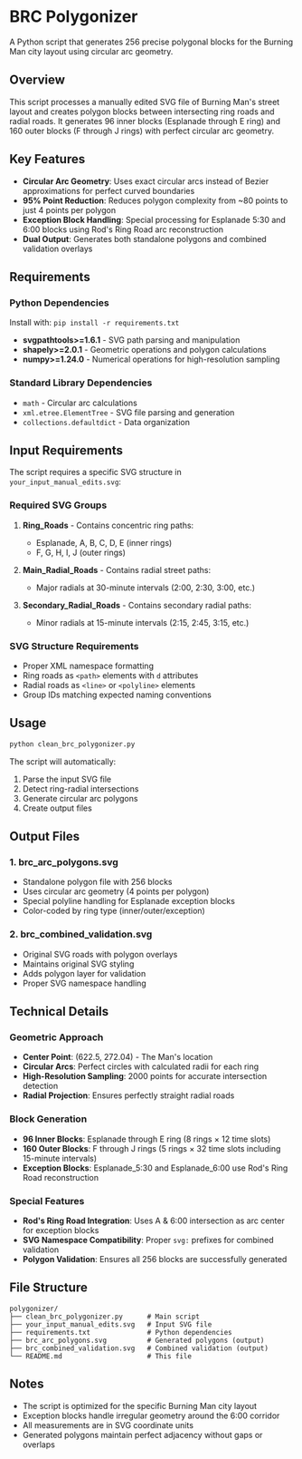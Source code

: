 # BRC Polygonizer

A Python script that generates 256 precise polygonal blocks for the Burning Man city layout using circular arc geometry.

## Overview

This script processes a manually edited SVG file of Burning Man's street layout and creates polygon blocks between intersecting ring roads and radial roads. It generates 96 inner blocks (Esplanade through E ring) and 160 outer blocks (F through J rings) with perfect circular arc geometry.

## Key Features

- **Circular Arc Geometry**: Uses exact circular arcs instead of Bezier approximations for perfect curved boundaries
- **95% Point Reduction**: Reduces polygon complexity from ~80 points to just 4 points per polygon
- **Exception Block Handling**: Special processing for Esplanade 5:30 and 6:00 blocks using Rod's Ring Road arc reconstruction
- **Dual Output**: Generates both standalone polygons and combined validation overlays

## Requirements

### Python Dependencies

Install with: `pip install -r requirements.txt`

- **svgpathtools>=1.6.1** - SVG path parsing and manipulation
- **shapely>=2.0.1** - Geometric operations and polygon calculations  
- **numpy>=1.24.0** - Numerical operations for high-resolution sampling

### Standard Library Dependencies

- `math` - Circular arc calculations
- `xml.etree.ElementTree` - SVG file parsing and generation
- `collections.defaultdict` - Data organization

## Input Requirements

The script requires a specific SVG structure in `your_input_manual_edits.svg`:

### Required SVG Groups

1. **Ring_Roads** - Contains concentric ring paths:
   - Esplanade, A, B, C, D, E (inner rings)
   - F, G, H, I, J (outer rings)

2. **Main_Radial_Roads** - Contains radial street paths:
   - Major radials at 30-minute intervals (2:00, 2:30, 3:00, etc.)

3. **Secondary_Radial_Roads** - Contains secondary radial paths:
   - Minor radials at 15-minute intervals (2:15, 2:45, 3:15, etc.)

### SVG Structure Requirements

- Proper XML namespace formatting
- Ring roads as `<path>` elements with `d` attributes
- Radial roads as `<line>` or `<polyline>` elements
- Group IDs matching expected naming conventions

## Usage

```bash
python clean_brc_polygonizer.py
```

The script will automatically:
1. Parse the input SVG file
2. Detect ring-radial intersections
3. Generate circular arc polygons
4. Create output files

## Output Files

### 1. brc_arc_polygons.svg
- Standalone polygon file with 256 blocks
- Uses circular arc geometry (4 points per polygon)
- Special polyline handling for Esplanade exception blocks
- Color-coded by ring type (inner/outer/exception)

### 2. brc_combined_validation.svg
- Original SVG roads with polygon overlays
- Maintains original SVG styling
- Adds polygon layer for validation
- Proper SVG namespace handling

## Technical Details

### Geometric Approach

- **Center Point**: (622.5, 272.04) - The Man's location
- **Circular Arcs**: Perfect circles with calculated radii for each ring
- **High-Resolution Sampling**: 2000 points for accurate intersection detection
- **Radial Projection**: Ensures perfectly straight radial roads

### Block Generation

- **96 Inner Blocks**: Esplanade through E ring (8 rings × 12 time slots)
- **160 Outer Blocks**: F through J rings (5 rings × 32 time slots including 15-minute intervals)
- **Exception Blocks**: Esplanade_5:30 and Esplanade_6:00 use Rod's Ring Road reconstruction

### Special Features

- **Rod's Ring Road Integration**: Uses A & 6:00 intersection as arc center for exception blocks
- **SVG Namespace Compatibility**: Proper `svg:` prefixes for combined validation
- **Polygon Validation**: Ensures all 256 blocks are successfully generated

## File Structure

```
polygonizer/
├── clean_brc_polygonizer.py      # Main script
├── your_input_manual_edits.svg   # Input SVG file
├── requirements.txt              # Python dependencies
├── brc_arc_polygons.svg          # Generated polygons (output)
├── brc_combined_validation.svg   # Combined validation (output)
└── README.md                     # This file
```

## Notes

- The script is optimized for the specific Burning Man city layout
- Exception blocks handle irregular geometry around the 6:00 corridor
- All measurements are in SVG coordinate units
- Generated polygons maintain perfect adjacency without gaps or overlaps